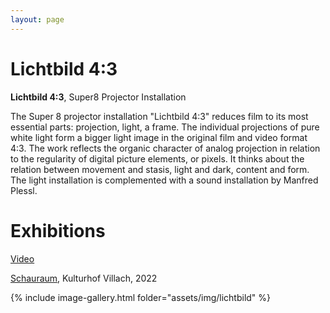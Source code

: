 ```yaml
---
layout: page
---
```


# Lichtbild 4:3

<strong><b>Lichtbild 4:3</b></strong>, Super8 Projector Installation

The Super 8 projector installation "Lichtbild 4:3" reduces film to its most essential parts: projection, light, a frame. The individual projections of pure white light form a bigger light image in the original film and video format 4:3. The work reflects the organic character of analog projection in relation to the regularity of digital picture elements, or pixels. It thinks about the relation between movement and stasis, light and dark, content and form. The light installation is complemented with a sound installation by Manfred Plessl.

# Exhibitions

<a href="https://vimeo.com/899892919/00963168ea">Video</a>

<a href="https://kulturhofvillach.at/events/2022/2022-11-26_vernissage_maicherplessl/" rel="noopener noreferrer" target="_blank">Schauraum</a>, Kulturhof Villach, 2022<br>

{% include image-gallery.html folder="assets/img/lichtbild" %}

<!--
<ul>
{% for image in site.static_files %}
    {% if image.path contains 'assets/img/lichtbild' %}
    {% if image.extname == '.jpg' or image.extname == '.jpeg' or image.extname == '.JPG' or image.extname == '.JPEG' %}
<a class="img" href="{{ image.path }}"><img title="" src="{{ image.path }}"/></a>
    {% endif %}
    {% endif %}
{% endfor %}
</ul>
-->